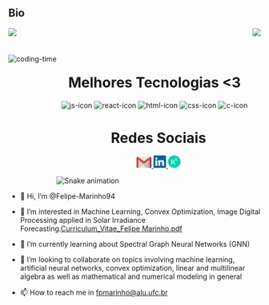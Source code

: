 ## Bio

<div>
  
  <img  height="180em" src="https://github-readme-stats.vercel.app/api?username=Felipe-Marinho94&show_icons=true&theme=shadow_blue&include_all_commits=true&count_private=true"/>
  <img align="right" height="180em" src="https://github-readme-stats.vercel.app/api/top-langs/?username=Felipe-Marinho94&layout=compact&langs_count=16&theme=shadow_blue"/>
</div>
<br>

<div  align="center"> 
  <div style="display: inline_block"><br>
    <img align="left" height="250" alt="coding-time" src="code.gif">
    <h1 align="center">Melhores Tecnologias <3</h1>
    <img align="center" height="30" width="40" alt="js-icon"  src="https://raw.githubusercontent.com/jmnote/z-icons/master/svg/python.svg">
    <img align="center" height="30" width="40" alt="react-icon" src="https://raw.githubusercontent.com/jmnote/z-icons/master/svg/r.svg">
    <img align="center" height="30" width="40" alt="html-icon" src="https://raw.githubusercontent.com/jmnote/z-icons/master/svg/java.svg">
    <img align="center" height="30" width="40" alt="css-icon" src="https://raw.githubusercontent.com/jmnote/z-icons/master/svg/javascript.svg">
    <img align="center" height="30" width="40" alt="c-icon" src="https://raw.githubusercontent.com/jmnote/z-icons/master/svg/csharp.svg">
    
   </div>
    
  
  <h1 align="center">Redes Sociais</h1>
    <a href = "mailto: fpmarinho@alu.ufc.br">
      <img width="30" src="gmail.svg">
    </a>
    <a href = "https://www.linkedin.com/in/felipe-marinho-1b1aaa1a8/">
      <img width="25" src="linkedin.svg">
    </a>
    <a href = "https://www.researchgate.net/profile/Felipe-Marinho-3">
      <img width="25" src="ResearchGate_icon_SVG.svg">
    </a>
    
</div>
  
![Snake animation](https://github.com/Felipe-Marinho94/Felipe-Marinho94/blob/output/github-contribution-grid-snake.svg)


- 👋 Hi, I’m @Felipe-Marinho94
- 👀 I’m interested in Machine Learning, Convex Optimization, Image Digital Processing applied in Solar Irradiance Forecasting.[Curriculum_Vitae_Felipe Marinho.pdf](https://github.com/Felipe-Marinho94/Felipe-Marinho94/files/8311064/Curriculum_Vitae_Felipe.Marinho.pdf)

- 🌱 I’m currently learning about Spectral Graph Neural Networks (GNN)  
- 💞️ I’m looking to collaborate on topics involving machine learning, artificial neural networks, convex optimization, linear and multilinear algebra as well as mathematical and numerical modeling in general
- 📫 How to reach me in fpmarinho@alu.ufc.br

<!---
Felipe-Marinho94/Felipe-Marinho94 is a ✨ special ✨ repository because its `README.md` (this file) appears on your GitHub profile.
You can click the Preview link to take a look at your changes.
--->
